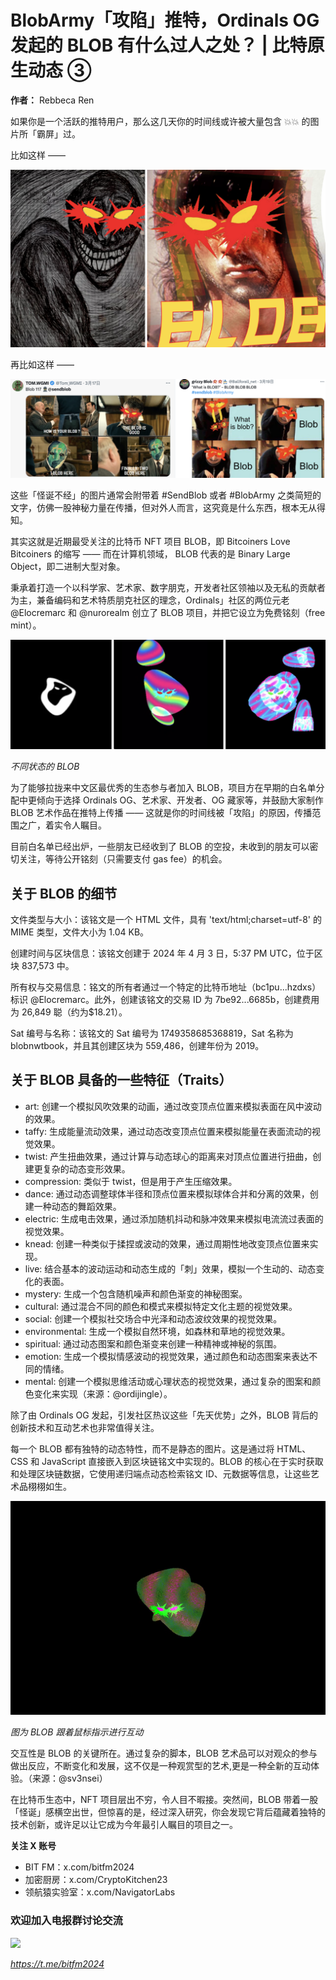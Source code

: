 # BlobArmy「攻陷」推特，Ordinals OG 发起的 BLOB 有什么过人之处？ | 比特原生动态 ③

**作者：** Rebbeca Ren

如果你是一个活跃的推特用户，那么这几天你的时间线或许被大量包含 💥💥 的图片所「霸屏」过。

比如这样 ——

![](./1.png)

再比如这样 ——

![](./2.png)

这些「怪诞不经」的图片通常会附带着 #SendBlob 或者 #BlobArmy 之类简短的文字，仿佛一股神秘力量在传播，但对外人而言，这究竟是什么东西，根本无从得知。

其实这就是近期最受关注的比特币 NFT 项目 BLOB，即 Bitcoiners Love Bitcoiners 的缩写 —— 而在计算机领域， BLOB 代表的是 Binary Large Object，即二进制大型对象。

秉承着打造一个以科学家、艺术家、数字朋克，开发者社区领袖以及无私的贡献者为主，兼备编码和艺术特质朋克社区的理念，Ordinals」社区的两位元老 @Elocremarc 和 @nurorealm 创立了 BLOB 项目，并把它设立为免费铭刻（free mint）。

![](./3.png)

_不同状态的 BLOB_

为了能够拉拢来中文区最优秀的生态参与者加入 BLOB，项目方在早期的白名单分配中更倾向于选择 Ordinals OG、艺术家、开发者、OG 藏家等，并鼓励大家制作 BLOB 艺术作品在推特上传播 —— 这就是你的时间线被「攻陷」的原因，传播范围之广，着实令人瞩目。

目前白名单已经出炉，一些朋友已经收到了 BLOB 的空投，未收到的朋友可以密切关注，等待公开铭刻（只需要支付 gas fee）的机会。

## 关于 BLOB 的细节

文件类型与大小：该铭文是一个 HTML 文件，具有 'text/html;charset=utf-8' 的 MIME 类型，文件大小为 1.04 KB。

创建时间与区块信息：该铭文创建于 2024 年 4 月 3 日，5:37 PM UTC，位于区块 837,573 中。

所有权与交易信息：铭文的所有者通过一个特定的比特币地址（bc1pu...hzdxs）标识 @Elocremarc。此外，创建该铭文的交易 ID 为 7be92...6685b，创建费用为 26,849 聪（约为$18.21）。

Sat 编号与名称：该铭文的 Sat 编号为 1749358685368819，Sat 名称为 blobnwtbook，并且其创建区块为 559,486，创建年份为 2019。

## 关于 BLOB 具备的一些特征（Traits）

- art: 创建一个模拟风吹效果的动画，通过改变顶点位置来模拟表面在风中波动的效果。
- taffy: 生成能量流动效果，通过动态改变顶点位置来模拟能量在表面流动的视觉效果。
- twist: 产生扭曲效果，通过计算与动态球心的距离来对顶点位置进行扭曲，创建更复杂的动态变形效果。
- compression: 类似于 twist，但是用于产生压缩效果。
- dance: 通过动态调整球体半径和顶点位置来模拟球体合并和分离的效果，创建一种动态的舞蹈效果。
- electric: 生成电击效果，通过添加随机抖动和脉冲效果来模拟电流流过表面的视觉效果。
- knead: 创建一种类似于揉捏或波动的效果，通过周期性地改变顶点位置来实现。
- live: 结合基本的波动运动和动态生成的「刺」效果，模拟一个生动的、动态变化的表面。
- mystery: 生成一个包含随机噪声和颜色渐变的神秘图案。
- cultural: 通过混合不同的颜色和模式来模拟特定文化主题的视觉效果。
- social: 创建一个模拟社交场合中光泽和动态波纹效果的视觉效果。
- environmental: 生成一个模拟自然环境，如森林和草地的视觉效果。
- spiritual: 通过动态图案和颜色渐变来创建一种精神或神秘的氛围。
- emotion: 生成一个模拟情感波动的视觉效果，通过颜色和动态图案来表达不同的情绪。
- mental: 创建一个模拟思维活动或心理状态的视觉效果，通过复杂的图案和颜色变化来实现（来源：@ordijingle）。

除了由 Ordinals OG 发起，引发社区热议这些「先天优势」之外，BLOB 背后的创新技术和互动艺术也非常值得关注。

每一个 BLOB 都有独特的动态特性，而不是静态的图片。这是通过将 HTML、CSS 和 JavaScript 直接嵌入到区块链铭文中实现的。BLOB 的核心在于实时获取和处理区块链数据，它使用递归端点动态检索铭文 ID、元数据等信息，让这些艺术品栩栩如生。

![](./4.gif)

_图为 BLOB 跟着鼠标指示进行互动_

交互性是 BLOB 的关键所在。通过复杂的脚本，BLOB 艺术品可以对观众的参与做出反应，不断变化和发展，这不仅是一种观赏型的艺术,更是一种全新的互动体验。（来源：@sv3nsei）

在比特币生态中，NFT 项目层出不穷，令人目不暇接。突然间，BLOB 带着一股「怪诞」感横空出世，但惊喜的是，经过深入研究，你会发现它背后蕴藏着独特的技术创新，或许足以让它成为今年最引人瞩目的项目之一。

**关注 X 账号**

- BIT FM：x.com/bitfm2024
- 加密厨房：x.com/CryptoKitchen23
- 领航猿实验室：x.com/NavigatorLabs

### 欢迎加入电报群讨论交流

![](./tg-code.png)

_https://t.me/bitfm2024_
